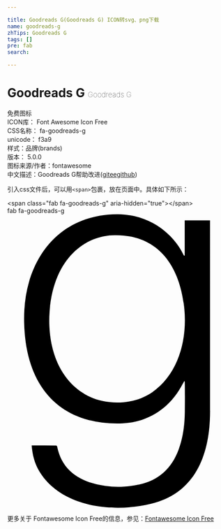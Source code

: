```yaml
---

title: Goodreads G(Goodreads G) ICON转svg、png下载
name: goodreads-g
zhTips: Goodreads G
tags: []
pre: fab
search: 

---
```


# Goodreads G  <small style="font-size: 60%;font-weight: 100">Goodreads G</small>


<div class="detail-page">
<p>
<span><span class="badge-success badge">免费图标</span> </span>
<br/>
<span>
ICON库：
<span class="badge-secondary badge">Font Awesome Icon Free</span> 
</span>
<br/>
<span>
CSS名称：
<span class="badge-secondary badge">fa-goodreads-g</span> 
</span>
<br/>
<span>
unicode：
<span class="badge-secondary badge">f3a9</span> 
<copy-btn content='f3a9' btn-title=""></copy-btn>
<copy-btn :content='String.fromCodePoint(parseInt("f3a9", 16))' btn-title="复制U"></copy-btn>
</span><br/><span>样式：<span class="badge-light badge">品牌(brands)</span></span>
<br/>
<span>
版本：
<span class="badge-secondary badge">5.0.0</span> 
</span>
<br/>
<span>图标来源/作者：<span class="badge-light badge">fontawesome</span></span> 
<br/>
<span class="zh-detail">中文描述：<span class="badge-primary badge">Goodreads G</span><span class="help-link"><span>帮助改进</span>(<a href="https://gitee.com/liuwave/icon-helper/edit/master/json/fontawesome/brands/goodreads-g.json" target="_blank" rel="noopener noreferrer">gitee</a><a href="https://github.com/liuwave/icon-helper/edit/master/json/fontawesome/brands/goodreads-g.json" target="_blank" rel="noopener noreferrer">github</a></span>)</span><br/>
</p>
</div>
<div class="alert alert-dark">
  <i class="fab fa-goodreads-g fa-xs"></i>
  <i class="fab fa-goodreads-g fa-sm"></i>
  <i class="fab fa-goodreads-g fa-lg"></i>
  <i class="fab fa-goodreads-g fa-2x"></i>
  <i class="fab fa-goodreads-g fa-3x"></i>
  <i class="fab fa-goodreads-g fa-5x"></i>
  <i class="fab fa-goodreads-g fa-7x"></i>
</div>
<div>
  <p>引入css文件后，可以用<code>&lt;span&gt;</code>包裹，放在页面中。具体如下所示：    
  </p>
  <div class="alert alert-primary" style="font-size: 14px">
    &lt;span class="fab fa-goodreads-g" aria-hidden="true"&gt;&lt;/span&gt;
    <copy-btn content='<span class="fab fa-goodreads-g" aria-hidden="true"></span>'></copy-btn>
  </div>
  <div class="alert alert-secondary">
    <i class="fab fa-goodreads-g"
    style="font-size: 24px"
    aria-hidden="true"></i> fab fa-goodreads-g
    <copy-btn content="fab fa-goodreads-g" btn-title="复制图标名称"></copy-btn>
  </div>
</div>
<div id="svg" class="svg-wrap">
<svg xmlns="http://www.w3.org/2000/svg" viewBox="0 0 384 512"><path d="M42.6 403.3h2.8c12.7 0 25.5 0 38.2.1 1.6 0 3.1-.4 3.6 2.1 7.1 34.9 30 54.6 62.9 63.9 26.9 7.6 54.1 7.8 81.3 1.8 33.8-7.4 56-28.3 68-60.4 8-21.5 10.7-43.8 11-66.5.1-5.8.3-47-.2-52.8l-.9-.3c-.8 1.5-1.7 2.9-2.5 4.4-22.1 43.1-61.3 67.4-105.4 69.1-103 4-169.4-57-172-176.2-.5-23.7 1.8-46.9 8.3-69.7C58.3 47.7 112.3.6 191.6 0c61.3-.4 101.5 38.7 116.2 70.3.5 1.1 1.3 2.3 2.4 1.9V10.6h44.3c0 280.3.1 332.2.1 332.2-.1 78.5-26.7 143.7-103 162.2-69.5 16.9-159 4.8-196-57.2-8-13.5-11.8-28.3-13-44.5zM188.9 36.5c-52.5-.5-108.5 40.7-115 133.8-4.1 59 14.8 122.2 71.5 148.6 27.6 12.9 74.3 15 108.3-8.7 47.6-33.2 62.7-97 54.8-154-9.7-71.1-47.8-120-119.6-119.7z"/></svg>
</div>
<detail full-name='fa-goodreads-g'></detail>
    
<div><p>更多关于  Fontawesome Icon Free的信息，参见：<a target="_blank" href="https://iconhelper.cn/fontawesome.html">Fontawesome Icon Free</a>
</p></div>
